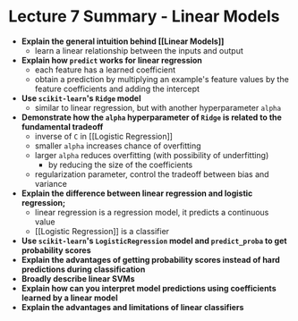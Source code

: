 # Lecture 7 Summary - Linear Models
- **Explain the general intuition behind [[Linear Models]]**
	- learn a linear relationship between the inputs and output
- **Explain how `predict` works for linear regression**
	- each feature has a learned coefficient
	- obtain a prediction by multiplying an example's feature values by the feature coefficients and adding the intercept
- **Use `scikit-learn`'s `Ridge` model**
	- similar to linear regression, but with another hyperparameter `alpha`
- **Demonstrate how the `alpha` hyperparameter of `Ridge` is related to the fundamental tradeoff**
	- inverse of `C` in [[Logistic Regression]]
	- smaller `alpha` increases chance of overfitting
	- larger `alpha` reduces overfitting (with possibility of underfitting)
		- by reducing the size of the coefficients
	- regularization parameter, control the tradeoff between bias and variance
- **Explain the difference between linear regression and logistic regression;**
	- linear regression is a regression model, it predicts a continuous value
	- [[Logistic Regression]] is a classifier
- **Use `scikit-learn`'s `LogisticRegression` model and `predict_proba` to get probability scores**
- **Explain the advantages of getting probability scores instead of hard predictions during classification**
- **Broadly describe linear SVMs** 
- **Explain how can you interpret model predictions using coefficients learned by a linear model**
- **Explain the advantages and limitations of linear classifiers**